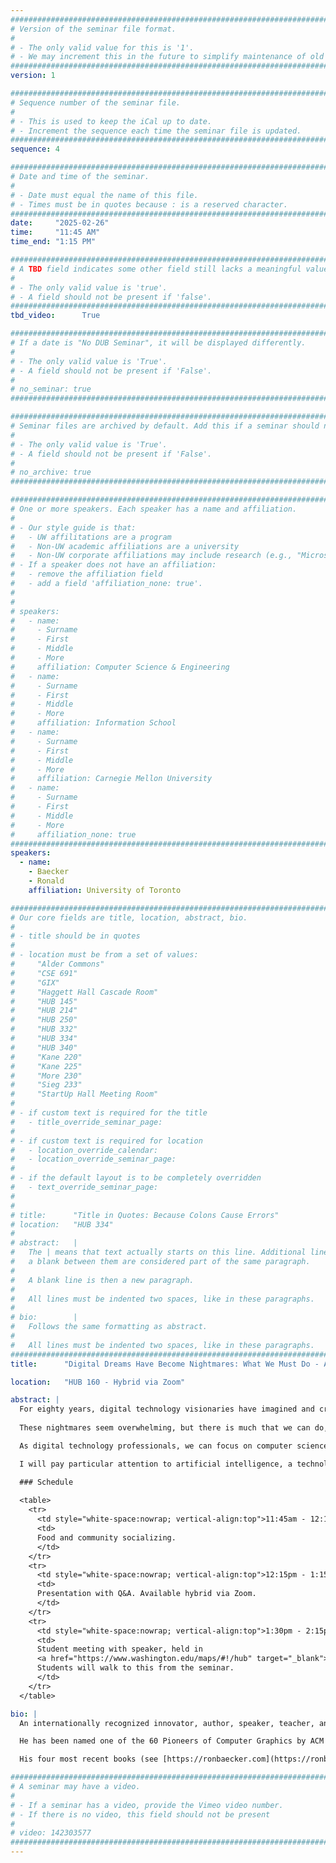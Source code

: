 ```yaml
---
################################################################################
# Version of the seminar file format.
#
# - The only valid value for this is '1'.
# - We may increment this in the future to simplify maintenance of old seminars.
################################################################################
version: 1

################################################################################
# Sequence number of the seminar file.
#
# - This is used to keep the iCal up to date.
# - Increment the sequence each time the seminar file is updated.
################################################################################
sequence: 4

################################################################################
# Date and time of the seminar.
#
# - Date must equal the name of this file.
# - Times must be in quotes because : is a reserved character.
################################################################################
date:     "2025-02-26"
time:     "11:45 AM"
time_end: "1:15 PM"

################################################################################
# A TBD field indicates some other field still lacks a meaningful value.
#
# - The only valid value is 'true'.
# - A field should not be present if 'false'.
################################################################################
tbd_video:      True

################################################################################
# If a date is "No DUB Seminar", it will be displayed differently.
#
# - The only valid value is 'True'.
# - A field should not be present if 'False'.
#
# no_seminar: true
################################################################################

################################################################################
# Seminar files are archived by default. Add this if a seminar should not be.
#
# - The only valid value is 'True'.
# - A field should not be present if 'False'.
#
# no_archive: true
################################################################################

################################################################################
# One or more speakers. Each speaker has a name and affiliation.
#
# - Our style guide is that:
#   - UW affilitations are a program
#   - Non-UW academic affiliations are a university
#   - Non-UW corporate affiliations may include research (e.g., "Microsoft Research")
# - If a speaker does not have an affiliation:
#   - remove the affiliation field
#   - add a field 'affiliation_none: true'.
#
#
# speakers:
#   - name: 
#     - Surname
#     - First
#     - Middle
#     - More
#     affiliation: Computer Science & Engineering 
#   - name: 
#     - Surname
#     - First
#     - Middle
#     - More
#     affiliation: Information School 
#   - name: 
#     - Surname
#     - First
#     - Middle
#     - More
#     affiliation: Carnegie Mellon University 
#   - name:
#     - Surname
#     - First
#     - Middle
#     - More
#     affiliation_none: true
################################################################################
speakers:
  - name: 
    - Baecker
    - Ronald
    affiliation: University of Toronto

################################################################################
# Our core fields are title, location, abstract, bio.
#
# - title should be in quotes
#
# - location must be from a set of values:
#     "Alder Commons"
#     "CSE 691"
#     "GIX"
#     "Haggett Hall Cascade Room"
#     "HUB 145"
#     "HUB 214"
#     "HUB 250"
#     "HUB 332"
#     "HUB 334"
#     "HUB 340"
#     "Kane 220"
#     "Kane 225"
#     "More 230"
#     "Sieg 233"
#     "StartUp Hall Meeting Room"
#
# - if custom text is required for the title
#   - title_override_seminar_page:
#
# - if custom text is required for location
#   - location_override_calendar:
#   - location_override_seminar_page:
#
# - if the default layout is to be completely overridden
#   - text_override_seminar_page:
#
#
# title:      "Title in Quotes: Because Colons Cause Errors"
# location:   "HUB 334"
#
# abstract:   |
#   The | means that text actually starts on this line. Additional lines without
#   a blank between them are considered part of the same paragraph.
#
#   A blank line is then a new paragraph.
#
#   All lines must be indented two spaces, like in these paragraphs.
#
# bio:        |
#   Follows the same formatting as abstract.
#
#   All lines must be indented two spaces, like in these paragraphs.
################################################################################
title:      "Digital Dreams Have Become Nightmares: What We Must Do - A Call to Action"

location:   "HUB 160 - Hybrid via Zoom"

abstract: |
  For eighty years, digital technology visionaries have imagined and created systems to support human knowledge, learning, creativity, medicine, health, communications, community, commerce, power, and convenience. Yet these advances have been subverted by ill-advised uses and by bad actors creating hate speech, disinformation, job loss and industry disruption, monopolistic abuse of market dominance, helplessness, mental distress, injustice, loss of privacy, and poor security and safety.
 
  These nightmares seem overwhelming, but there is much that we can do, much that we must do.

  As digital technology professionals, we can focus on computer science applications in the service of good.  We can anticipate how our creations may be subverted by poor design or bad actors and adjust our plans accordingly. Throughout our careers, we can be guided by our conscience and by ethics. Looking outwards, we can educate people to better understand digital technologies and their uses and misuses. We can aid citizens seeking to avoid adverse consequences of tech deployment. As professionals, we can seek systems and standards of effective education and accountability. Finally, we can work with governments to ensure appropriate legislation and enforcement.

  I will pay particular attention to artificial intelligence, a technology of great potential for human betterment that may be negated by harms that arise when it is deployed before it is reliable and safe.

  ### Schedule 
  
  <table>
    <tr>
      <td style="white-space:nowrap; vertical-align:top">11:45am - 12:15pm:&nbsp;</td>
      <td>
      Food and community socializing.
      </td>
    </tr>
    <tr>
      <td style="white-space:nowrap; vertical-align:top">12:15pm - 1:15pm:&nbsp;</td>
      <td>
      Presentation with Q&A. Available hybrid via Zoom.
      </td>
    </tr>
    <tr>
      <td style="white-space:nowrap; vertical-align:top">1:30pm - 2:15pm:&nbsp;</td>
      <td>
      Student meeting with speaker, held in 
      <a href="https://www.washington.edu/maps/#!/hub" target="_blank">HUB 238</a>.
      Students will walk to this from the seminar.
      </td>
    </tr>
  </table>

bio: |
  An internationally recognized innovator, author, speaker, teacher, and mentor, Ron is Emeritus Professor of Computer Science at the University of Toronto, where he co-founded the Dynamic Graphics Project (DGP) and founded the Knowledge Media Design Institute (KMDI) and the Technologies for Aging Gracefully lab (TAGlab). Every fall, he now teaches Computers and Society at Columbia University.

  He has been named one of the 60 Pioneers of Computer Graphics by ACM SIGGRAPH, has been elected to the CHI (Computers and Human Interaction) Academy by ACM SIGCHI, has been named an ACM Fellow, and has been given a Canadian Digital Media Pioneer Award. He received the Social Impact Award at ACM CHI 2020 and is an ACM Distinguished Speaker for 2022-2025. He is also the founder of 5 software firms, and the organizer of the resource hub [computers-society.org](https://computers-society.org/). 

  His four most recent books (see [https://ronbaecker.com](https://ronbaecker.com)), are Computers and Society: Modern Perspectives (2019, Oxford University Press), The Covid-19 Solutions Guide: Health, Wealth, Technology, and the Human Spirit (2020, 2nd Edition), Ethical Tech Startup Guide (2023, Springer Nature). and Digital Dreams Have Become Nightmares: What We Must Do (2024, 2nd Edition, ACM Press).

################################################################################
# A seminar may have a video.
#
# - If a seminar has a video, provide the Vimeo video number.
# - If there is no video, this field should not be present
#
# video: 142303577
################################################################################
---
```

